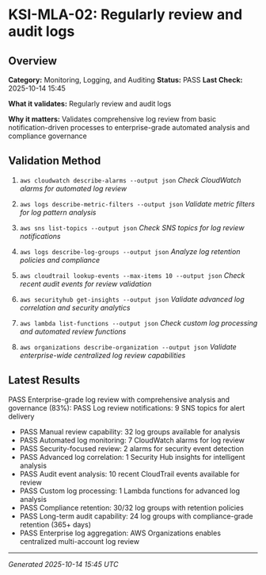 # KSI-MLA-02: Regularly review and audit logs

## Overview

**Category:** Monitoring, Logging, and Auditing
**Status:** PASS
**Last Check:** 2025-10-14 15:45

**What it validates:** Regularly review and audit logs

**Why it matters:** Validates comprehensive log review from basic notification-driven processes to enterprise-grade automated analysis and compliance governance

## Validation Method

1. `aws cloudwatch describe-alarms --output json`
   *Check CloudWatch alarms for automated log review*

2. `aws logs describe-metric-filters --output json`
   *Validate metric filters for log pattern analysis*

3. `aws sns list-topics --output json`
   *Check SNS topics for log review notifications*

4. `aws logs describe-log-groups --output json`
   *Analyze log retention policies and compliance*

5. `aws cloudtrail lookup-events --max-items 10 --output json`
   *Check recent audit events for review validation*

6. `aws securityhub get-insights --output json`
   *Validate advanced log correlation and security analytics*

7. `aws lambda list-functions --output json`
   *Check custom log processing and automated review functions*

8. `aws organizations describe-organization --output json`
   *Validate enterprise-wide centralized log review capabilities*

## Latest Results

PASS Enterprise-grade log review with comprehensive analysis and governance (83%): PASS Log review notifications: 9 SNS topics for alert delivery
- PASS Manual review capability: 32 log groups available for analysis
- PASS Automated log monitoring: 7 CloudWatch alarms for log review
- PASS Security-focused review: 2 alarms for security event detection
- PASS Advanced log correlation: 1 Security Hub insights for intelligent analysis
- PASS Audit event analysis: 10 recent CloudTrail events available for review
- PASS Custom log processing: 1 Lambda functions for advanced log analysis
- PASS Compliance retention: 30/32 log groups with retention policies
- PASS Long-term audit capability: 24 log groups with compliance-grade retention (365+ days)
- PASS Enterprise log aggregation: AWS Organizations enables centralized multi-account log review

---
*Generated 2025-10-14 15:45 UTC*
